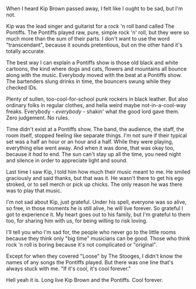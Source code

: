 When I heard Kip Brown passed away, I felt like I ought to be sad, but I'm not.

Kip was the lead singer and guitarist for a rock 'n roll band called The Pontiffs. The Pontiffs played raw, pure, simple rock 'n' roll, but they were so much more than the sum of their parts. I don't want to use the word "transcendant", because it sounds pretentious, but on the other hand it's totally accurate.

The best way I can explain a Pontiffs show is those old black and white cartoons, the kind where dogs and cats, flowers and mountains all bounce along with the music. Everybody moved with the beat at a Pontiffs show. The bartenders slung drinks in time, the bouncers swung while they checked IDs.

Plenty of sullen, too-cool-for-school punk rockers in black leather. But also ordinary folks in regular clothes, and hella weird maybe not-in-a-cool-way freaks. Everybody - _everybody_ - shakin' what the good lord gave them. Zero judgement. No rules.

Time didn't exist at a Pontiffs show. The band, the audience, the staff, the room itself, stopped feeling like separate things. I'm not sure if their typical set was a half an hour or an hour and a half. While they were playing, everything else went away. And when it was done, that was okay too, because it _had_ to end. The sun can't stay up all the time, you need night and silence in order to appreciate light and sound.

Last time I saw Kip, I told him how much their music meant to me. He smiled graciously and said thanks, but that was it. He wasn't there to get his ego stroked, or to sell merch or pick up chicks. The only reason he was there was to play that music.

I'm not sad about Kip, just grateful. Under his spell, everyone was so alive, so free, in those moments he is still alive, he will live forever. So grateful I got to experience it. My heart goes out to his family, but I'm grateful to them too, for sharing him with us, for being willing to risk loving.

I'll tell you who I'm sad for, the people who never go to the little rooms because they think only "big time" musicians can be good. Those who think rock 'n roll is boring because it's not complicated or "original".

Except for when they covered "Loose" by The Stooges, I didn't know the names of any songs the Pontiffs played. But there was one line that's always stuck with me. "If it's cool, it's cool forever."

Hell yeah it is. Long live Kip Brown and the Pontiffs. Cool forever.
